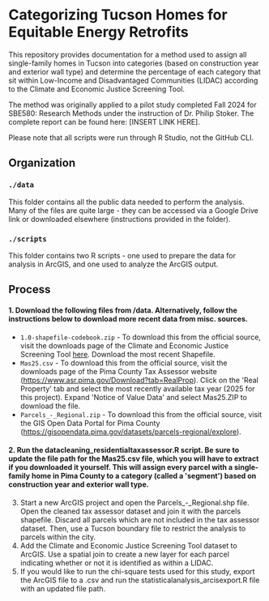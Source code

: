 # Categorizing Tucson Homes for Equitable Energy Retrofits

This repository provides documentation for a method used to assign all single-family homes in Tucson into categories (based on construction year and exterior wall type) and determine the percentage of each category that sit within Low-Income and Disadvantaged Communities (LIDAC) according to the Climate and Economic Justice Screening Tool.

The method was originally applied to a pilot study completed Fall 2024 for SBE580: Research Methods under the instruction of Dr. Philip Stoker. The complete report can be found here: [INSERT LINK HERE].

Please note that all scripts were run through R Studio, not the GitHub CLI.

## Organization

### `./data`
This folder contains all the public data needed to perform the analysis. Many of the files are quite large - they can be accessed via a Google Drive link or downloaded elsewhere (instructions provided in the folder).

### `./scripts`
This folder contains two R scripts - one used to prepare the data for analysis in ArcGIS, and one used to analyze the ArcGIS output.

## Process

#### 1. Download the following files from /data. Alternatively, follow the instructions below to download more recent data from misc. sources.
  * `1.0-shapefile-codebook.zip` - To download this from the official source, visit the downloads page of the Climate and Economic Justice Screening Tool [here](https://screeningtool.geoplatform.gov/en/downloads#3/33.47/-97.5). Download the most recent Shapefile.
  * `Mas25.csv` - To download this from the official source, visit the downloads page of the Pima County Tax Assessor website (https://www.asr.pima.gov/Download?tab=RealProp). Click on the 'Real Property' tab and select the most recently available tax year (2025 for this project). Expand 'Notice of Value Data' and select Mas25.ZIP to download the file.
  * `Parcels_-_Regional.zip` - To download this from the official source, visit the GIS Open Data Portal for Pima County (https://gisopendata.pima.gov/datasets/parcels-regional/explore).
#### 2. Run the datacleaning_residentialtaxassessor.R script. Be sure to update the file path for the Mas25.csv file, which you will have to extract if you downloaded it yourself. This will assign every parcel with a single-family home in Pima County to a category (called a 'segment') based on construction year and exterior wall type.
3. Start a new ArcGIS project and open the Parcels_-_Regional.shp file. Open the cleaned tax assessor dataset and join it with the parcels shapefile. Discard all parcels which are not included in the tax assessor dataset. Then, use a Tucson boundary file to restrict the analysis to parcels within the city.
4. Add the Climate and Economic Justice Screening Tool dataset to ArcGIS. Use a spatial join to create a new layer for each parcel indicating whether or not it is identified as within a LIDAC.
5. If you would like to run the chi-square tests used for this study, export the ArcGIS file to a .csv and run the statisticalanalysis_arcisexport.R file with an updated file path.
